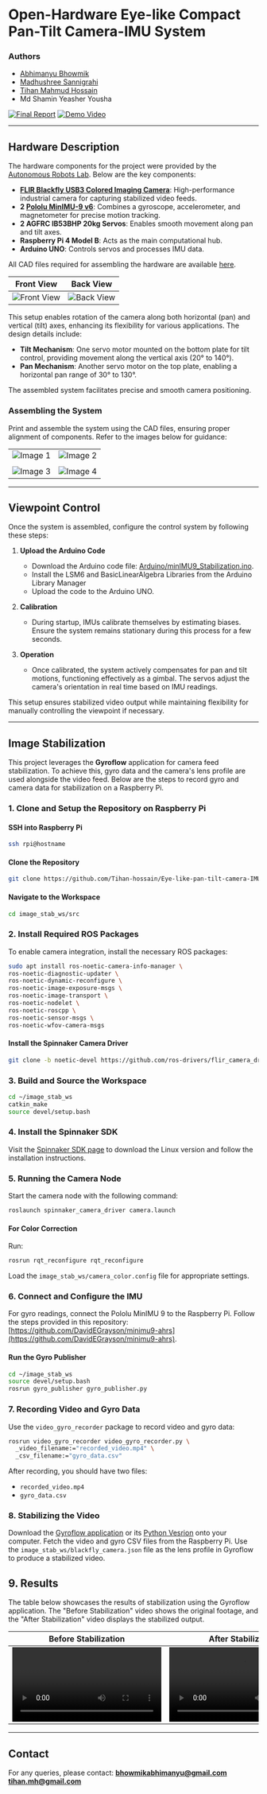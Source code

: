 # Open-Hardware Eye-like Compact Pan-Tilt Camera-IMU System

### Authors
- [Abhimanyu Bhowmik](https://github.com/abhimanyubhowmik)
- [Madhushree Sannigrahi](https://github.com/Madhushree2000)
- [Tihan Mahmud Hossain](https://github.com/Tihan-hossain)
- Md Shamin Yeasher Yousha

[![Final Report](https://img.shields.io/badge/Final-Report-brightgreen)](https://github.com/Tihan-hossain/Eye-like-pan-tilt-camera-IMU-system/blob/main/Aerial_Robotics_Report.pdf)
[![Demo Video](https://img.shields.io/badge/Demo-Video-yellow)](https://youtu.be/00TYHoU0B4w)

---

## Hardware Description

The hardware components for the project were provided by the [Autonomous Robots Lab](https://www.autonomousrobotslab.com/). Below are the key components:

- **[FLIR Blackfly USB3 Colored Imaging Camera](https://www.teledynevisionsolutions.com/en-150/products/blackfly-s-usb3/?vertical=machine+vision&segment=iis)**: High-performance industrial camera for capturing stabilized video feeds.
- **2 [Pololu MinIMU-9 v6](https://www.pololu.com/product/2862)**: Combines a gyroscope, accelerometer, and magnetometer for precise motion tracking.
- **2 AGFRC IB53BHP 20kg Servos**: Enables smooth movement along pan and tilt axes.
- **Raspberry Pi 4 Model B**: Acts as the main computational hub.
- **Arduino UNO**: Controls servos and processes IMU data.

All CAD files required for assembling the hardware are available [here](https://grabcad.com/library/animatronic-eye-mechanism-camera-stabilize-platform-1).

| **Front View**                                                                                   | **Back View**                                                                                   |
|------------------------------------------------------------------------------------------------------------|-----------------------------------------------------------------------------------------------------------|
| ![Front View](https://github.com/Tihan-hossain/Eye-like-pan-tilt-camera-IMU-system/raw/main/Images/Front.jpeg) | ![Back View](https://github.com/Tihan-hossain/Eye-like-pan-tilt-camera-IMU-system/raw/main/Images/Back.jpeg) |

This setup enables rotation of the camera along both horizontal (pan) and vertical (tilt) axes, enhancing its flexibility for various applications. The design details include:

- **Tilt Mechanism**: One servo motor mounted on the bottom plate for tilt control, providing movement along the vertical axis (20° to 140°).
- **Pan Mechanism**: Another servo motor on the top plate, enabling a horizontal pan range of 30° to 130°.

The assembled system facilitates precise and smooth camera positioning.

### Assembling the System

Print and assemble the system using the CAD files, ensuring proper alignment of components. Refer to the images below for guidance:

|                                                                               |                                                                                       |
|------------------------------------------------------------------------------------------------------------|-----------------------------------------------------------------------------------------------------------|
| ![Image 1](https://github.com/Tihan-hossain/Eye-like-pan-tilt-camera-IMU-system/raw/main/Images/1.jpeg)   | ![Image 2](https://github.com/Tihan-hossain/Eye-like-pan-tilt-camera-IMU-system/raw/main/Images/2.jpeg)   |
|                                                                                    |                                                                                       |
| ![Image 3](https://github.com/Tihan-hossain/Eye-like-pan-tilt-camera-IMU-system/raw/main/Images/3.jpeg)   | ![Image 4](https://github.com/Tihan-hossain/Eye-like-pan-tilt-camera-IMU-system/raw/main/Images/4.jpeg)   |

---

## Viewpoint Control

Once the system is assembled, configure the control system by following these steps:

1. **Upload the Arduino Code**
   - Download the Arduino code file: [Arduino/minIMU9_Stabilization.ino](https://github.com/Tihan-hossain/Eye-like-pan-tilt-camera-IMU-system/blob/main/Arduino/minIMU9_Stabilization.ino).
   - Install the LSM6 and BasicLinearAlgebra Libraries from the Arduino Library Manager
   - Upload the code to the Arduino UNO.
2. **Calibration**
   - During startup, IMUs calibrate themselves by estimating biases. Ensure the system remains stationary during this process for a few seconds.

3. **Operation**
   - Once calibrated, the system actively compensates for pan and tilt motions, functioning effectively as a gimbal. The servos adjust the camera's orientation in real time based on IMU readings.

This setup ensures stabilized video output while maintaining flexibility for manually controlling the viewpoint if necessary.

---

## Image Stabilization
This project leverages the **Gyroflow** application for camera feed stabilization. To achieve this, gyro data and the camera's lens profile are used alongside the video feed. Below are the steps to record gyro and camera data for stabilization on a Raspberry Pi.

### 1. Clone and Setup the Repository on Raspberry Pi

#### SSH into Raspberry Pi
```bash
ssh rpi@hostname
```

#### Clone the Repository
```bash
git clone https://github.com/Tihan-hossain/Eye-like-pan-tilt-camera-IMU-system.git
```

#### Navigate to the Workspace
```bash
cd image_stab_ws/src
```

### 2. Install Required ROS Packages
To enable camera integration, install the necessary ROS packages:

```bash
sudo apt install ros-noetic-camera-info-manager \
ros-noetic-diagnostic-updater \
ros-noetic-dynamic-reconfigure \
ros-noetic-image-exposure-msgs \
ros-noetic-image-transport \
ros-noetic-nodelet \
ros-noetic-roscpp \
ros-noetic-sensor-msgs \
ros-noetic-wfov-camera-msgs
```

#### Install the Spinnaker Camera Driver
```bash
git clone -b noetic-devel https://github.com/ros-drivers/flir_camera_driver.git
```

### 3. Build and Source the Workspace
```bash
cd ~/image_stab_ws
catkin_make
source devel/setup.bash
```

### 4. Install the Spinnaker SDK
Visit the [Spinnaker SDK page](https://www.teledynevisionsolutions.com/products/spinnaker-sdk/) to download the Linux version and follow the installation instructions.

### 5. Running the Camera Node
Start the camera node with the following command:
```bash
roslaunch spinnaker_camera_driver camera.launch
```

#### For Color Correction
Run:
```bash
rosrun rqt_reconfigure rqt_reconfigure
```

Load the `image_stab_ws/camera_color.config` file for appropriate settings.

### 6. Connect and Configure the IMU
For gyro readings, connect the Pololu MinIMU 9 to the Raspberry Pi. Follow the steps provided in this repository: [https://github.com/DavidEGrayson/minimu9-ahrs](https://github.com/DavidEGrayson/minimu9-ahrs).

#### Run the Gyro Publisher
```bash
cd ~/image_stab_ws
source devel/setup.bash
rosrun gyro_publisher gyro_publisher.py
```

### 7. Recording Video and Gyro Data
Use the `video_gyro_recorder` package to record video and gyro data:
```bash
rosrun video_gyro_recorder video_gyro_recorder.py \
  _video_filename:="recorded_video.mp4" \
  _csv_filename:="gyro_data.csv"
```

After recording, you should have two files:
- `recorded_video.mp4`
- `gyro_data.csv`

### 8. Stabilizing the Video
Download the [Gyroflow application](https://github.com/gyroflow/) or its [Python Vesrion](https://github.com/gyroflow/gyroflow-python) onto your computer. Fetch the video and gyro CSV files from the Raspberry Pi. Use the `image_stab_ws/blackfly_camera.json` file as the lens profile in Gyroflow to produce a stabilized video.

## 9. Results
The table below showcases the results of stabilization using the Gyroflow application. The "Before Stabilization" video shows the original footage, and the "After Stabilization" video displays the stabilized output.

| **Before Stabilization**                                                                                   | **After Stabilization**                                                                                   |
|------------------------------------------------------------------------------------------------------------|-----------------------------------------------------------------------------------------------------------|
| <video src=https://github.com/user-attachments/assets/a3851215-90d3-401a-a828-21f44ca3c404/> | <video src=https://github.com/user-attachments/assets/4715f8c0-b036-4d0f-9292-d359e889599b/> |


---

## Contact
For any queries, please contact:
[<b>bhowmikabhimanyu@gmail.com</b>](mailto:bhowmikabhimanyu@gmail.com)
[<b>tihan.mh@gmail.com</b>](mailto:tihan.mh@gmail.com)
